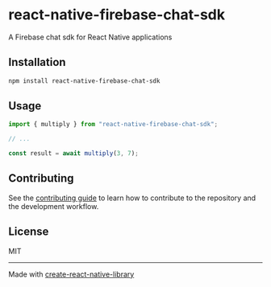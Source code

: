 # react-native-firebase-chat-sdk
A Firebase chat sdk for React Native applications
## Installation

```sh
npm install react-native-firebase-chat-sdk
```

## Usage

```js
import { multiply } from "react-native-firebase-chat-sdk";

// ...

const result = await multiply(3, 7);
```

## Contributing

See the [contributing guide](CONTRIBUTING.md) to learn how to contribute to the repository and the development workflow.

## License

MIT

---

Made with [create-react-native-library](https://github.com/callstack/react-native-builder-bob)

